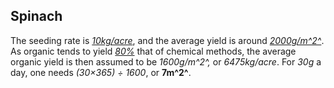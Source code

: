 ## Spinach
The seeding rate is [*10kg/acre*](https://wikifarmer.com/how-to-grow-spinach-from-seeding-to-harvesting/),
and the average yield is around [*2000g/m^2^*](https://wikifarmer.com/how-to-grow-spinach-from-seeding-to-harvesting/).
As organic tends to yield [*80%*](https://www.sciencedirect.com/science/article/pii/S0308521X1100182X)
that of chemical methods, the average organic yield is then assumed to be
*1600g/m^2^,* or *6475kg/acre*. For *30g* a day, one needs
*(30×365) ÷ 1600*, or **7m^2^**.
